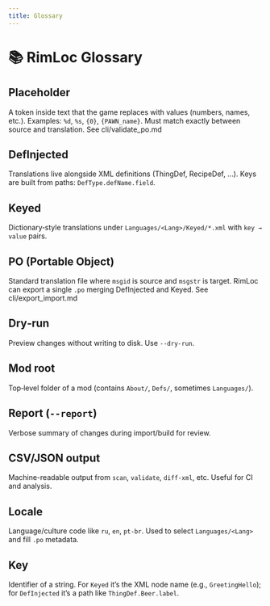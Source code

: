```yaml
---
title: Glossary
---
```


# 📚 RimLoc Glossary

## Placeholder

A token inside text that the game replaces with values (numbers, names, etc.). Examples: `%d`, `%s`, `{0}`, `{PAWN_name}`. Must match exactly between source and translation. See cli/validate_po.md

## DefInjected

Translations live alongside XML definitions (ThingDef, RecipeDef, …). Keys are built from paths: `DefType.defName.field`.

## Keyed

Dictionary‑style translations under `Languages/<Lang>/Keyed/*.xml` with `key → value` pairs.

## PO (Portable Object)

Standard translation file where `msgid` is source and `msgstr` is target. RimLoc can export a single `.po` merging DefInjected and Keyed. See cli/export_import.md

## Dry‑run

Preview changes without writing to disk. Use `--dry-run`.

## Mod root

Top‑level folder of a mod (contains `About/`, `Defs/`, sometimes `Languages/`).

## Report (`--report`)

Verbose summary of changes during import/build for review.

## CSV/JSON output

Machine-readable output from `scan`, `validate`, `diff-xml`, etc. Useful for CI and analysis.

## Locale

Language/culture code like `ru`, `en`, `pt-br`. Used to select `Languages/<Lang>` and fill `.po` metadata.

## Key

Identifier of a string. For `Keyed` it’s the XML node name (e.g., `GreetingHello`); for `DefInjected` it’s a path like `ThingDef.Beer.label`.
